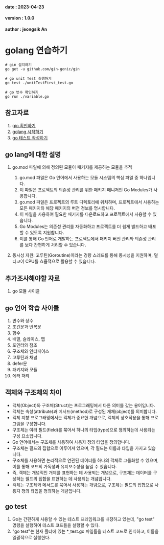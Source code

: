 #### date : 2023-04-23
#### version : 1.0.0
#### author : jeongsik An

# golang 연습하기

```shell
# gin 설치하기
go get -u github.com/gin-gonic/gin
```

```shell
# go unit Test 실행하기
go test ./unitTestFirst_test.go
```

```shell
# go 변수 확인하기
go run ./variable.go
```

## 참고자료

1. [gin 확인하기](https://gin-gonic.com/ko-kr/docs/quickstart/)
2. [golang 시작하기](https://wooiljeong.github.io/go/go-tutorial-01/)
3. [go 테스트 작성하기](http://golang.site/go/article/115-Go-%EC%9C%A0%EB%8B%9B-%ED%85%8C%EC%8A%A4%ED%8A%B8)

## go lang에 대한 설명

1. go.mod 파일에 의해 정의된 모듈이 패키지를 제공하는 모듈을 추적
   1. go.mod 파일은 Go 언어에서 사용하는 모듈 시스템의 핵심 파일 중 하나입니다. 
   2. 이 파일은 프로젝트의 의존성 관리를 위한 패키지 매니저인 Go Modules가 사용합니다. 
   2. go.mod 파일은 프로젝트의 루트 디렉토리에 위치하며, 프로젝트에서 사용하는 모든 패키지와 해당 패키지의 버전 정보를 명시합니다. 
   3. 이 파일을 사용하여 필요한 패키지를 다운로드하고 프로젝트에서 사용할 수 있습니다. 
   3. Go Modules는 의존성 관리를 자동화하고 프로젝트를 더 쉽게 빌드하고 배포할 수 있도록 지원합니다. 
   4. 이를 통해 Go 언어로 개발하는 프로젝트에서 패키지 버전 관리와 의존성 관리를 보다 간편하게 처리할 수 있습니다.

2. 동시성 지원: 고루틴(Goroutine)이라는 경량 스레드를 통해 동시성을 지원하며, 멀티코어 CPU를 효율적으로 활용할 수 있습니다.

## 추가조사해야할 자료

1. go 모듈 사이클

## go 언어 학습 사이클

1. 변수와 상수
2. 조건문과 반복문
3. 함수
4. 배열, 슬라이스, 맵
5. 포인터와 참조
6. 구조체와 인터페이스
7. 고루틴과 채널
8. defer문
9. 패키지와 모듈
10. 에러 처리

## 객체와 구조체의 차이

- 객체(Object)와 구조체(Struct)는 프로그래밍에서 다른 의미를 갖는 용어입니다.
- 객체는 속성(attribute)과 메서드(method)로 구성된 개체(object)를 의미합니다. 
- 객체 지향 프로그래밍에서는 객체가 중요한 개념으로, 객체의 상호작용을 통해 프로그램을 구성합니다.
- 구조체는 여러 필드(field)를 묶어서 하나의 타입(type)으로 정의하는데 사용되는 구성 요소입니다. 
- Go 언어에서는 구조체를 사용하여 사용자 정의 타입을 정의합니다. 
- 구조체는 필드의 집합으로 이루어져 있으며, 각 필드는 이름과 타입을 가지고 있습니다. 
- 구조체를 사용하면 논리적으로 연관된 데이터를 하나의 객체로 그룹화할 수 있으며, 이를 통해 코드의 가독성과 유지보수성을 높일 수 있습니다.
- 즉, 객체는 개념적인 개체를 표현하는 데 사용되는 개념으로, 구조체는 데이터를 구성하는 필드의 집합을 표현하는 데 사용되는 개념입니다. 
- 객체는 구조체와 메서드를 묶어서 사용하는 개념으로, 구조체는 필드의 집합으로 사용자 정의 타입을 정의하는 개념입니다.

## go test

1. Go는 간편하게 사용할 수 있는 테스트 프레임워크를 내장하고 있는데, "go test" 명령을 실행하여 테스트 코드들을 실행할 수 있다. 
2. "go test"는 현재 폴더에 있는 *_test.go 파일들을 테스트 코드로 인식하고, 이들을 일괄적으로 실행한다.